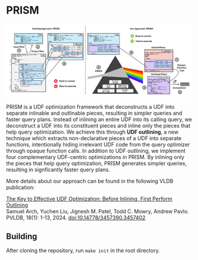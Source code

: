 # PRISM

<p align="center">
  <img src="./prism.png"/>
</p>

PRISM is a UDF optimization framework that deconstructs a UDF into separate inlinable and outlinable pieces, resulting in simpler queries and faster query plans. Instead of inlining an entire UDF into its calling query, we deconstruct a UDF into its constituent pieces and inline only the pieces that help query optimization. We achieve this through <b>UDF outlining</b>, a new technique which extracts non-declarative pieces of a UDF into separate functions, intentionally hiding irrelevant UDF code from the query optimizer through opaque function calls. In addition to UDF outlining, we implement four complementary UDF-centric optimizations in PRISM. By inlining only the pieces that help query optimization, PRISM generates simpler queries, resulting in signficantly faster query plans.

More details about our approach can be found in the following VLDB publication:

[The Key to Effective UDF Optimization: Before Inlining, First Perform Outlining](https://www.vldb.org/pvldb/vol18/p1-arch.pdf) \
 Samuel Arch, Yuchen Liu, Jignesh M. Patel, Todd C. Mowry, Andrew Pavlo. \
PVLDB, 18(1): 1-13, 2024. [doi:10.14778/3457390.3457402 ](https://doi.org/10.14778/3696435.3696436)

## Building

After cloning the repository, run `make init` in the root directory. 
